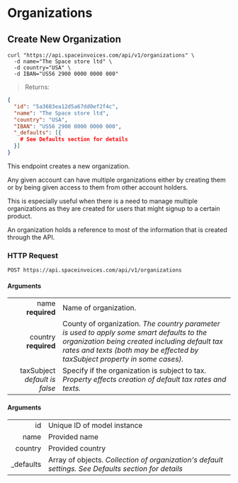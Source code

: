 # Organizations

## Create New Organization

```shell
curl "https://api.spaceinvoices.com/api/v1/organizations" \
  -d name="The Space store ltd" \
  -d country="USA" \
  -d IBAN="US56 2900 0000 0000 000"
```

> Returns:

```json
{
  "id": "5a3683ea12d5a67dd0ef2f4c",
  "name": "The Space store ltd",
  "country": "USA",
  "IBAN": "US56 2900 0000 0000 000",
  "_defaults": [{
    # See Defaults section for details
  }]
}
```

This endpoint creates a new organization.

Any given account can have multiple organizations either by creating them or by being given access to them from other account holders.

This is especially useful when there is a need to manage multiple organizations as they are created for users that might signup to a certain product.

An organization holds a reference to most of the information that is created through the API.

### HTTP Request

`POST https://api.spaceinvoices.com/api/v1/organizations`

#### Arguments

|      |     |
| ---: | --- |
| name **required** | Name of organization. |
| country **required** | County of organization. _The country parameter is used to apply some smart defaults to the organization being created including default tax rates and texts (both may be effected by taxSubject property in some cases)._ |
| taxSubject _default is *false*_ | Specify if the organization is subject to tax. _Property effects creation of default tax rates and texts._ |

#### Arguments

|      |     |
| ---: | --- |
| id | Unique ID of model instance |
| name | Provided name |
| country | Provided country |
| _defaults | Array of objects. _Collection of organization's default settings. See Defaults section for details_ |